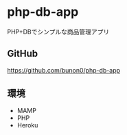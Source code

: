 # php-db-app
PHP+DBでシンプルな商品管理アプリ

## GitHub
https://github.com/bunon0/php-db-app

## 環境
- MAMP
- PHP
- Heroku
